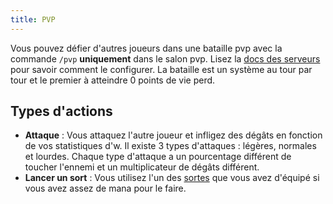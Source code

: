 ```yaml
---
title: PVP
---
```


Vous pouvez défier d'autres joueurs dans une bataille pvp avec la commande `/pvp` **uniquement** dans le salon pvp. Lisez la [docs des serveurs](/fr/docs/features/servers) pour savoir comment le configurer. La bataille est un système au tour par tour et le premier à atteindre 0 points de vie perd.

## Types d'actions

- **Attaque** : Vous attaquez l'autre joueur et infligez des dégâts en fonction de vos statistiques d'w. Il existe 3 types d'attaques : légères, normales et lourdes. Chaque type d'attaque a un pourcentage différent de toucher l'ennemi et un multiplicateur de dégâts différent.
- **Lancer un sort** : Vous utilisez l'un des [sortes](/fr/docs/features/spells) que vous avez d'équipé si vous avez assez de mana pour le faire.
